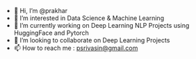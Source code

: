 - 👋 Hi, I’m @prakhar
- 👀 I’m interested in Data Science & Machine Learning 
- 🌱 I’m currently working on Deep Learning NLP Projects using HuggingFace and Pytorch
- 💞️ I’m looking to collaborate on Deep Learning Projects
- 📫 How to reach me : psrivasin@gmail.com

<!---
prakhar-kt/prakhar-kt is a ✨ special ✨ repository because its `README.md` (this file) appears on your GitHub profile.
You can click the Preview link to take a look at your changes.
--->
